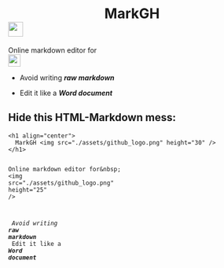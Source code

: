 <h1 align="center">MarkGH <img as="img" src="https://github.com/swxk19/markgh/raw/master/assets/logo.png" height="30" data-node-view-content="" style="white-space: pre-wrap; display: block;"></h1><p>Online markdown editor for&nbsp; <img as="img" src="https://github.com/swxk19/markgh/raw/master/assets/github_logo.png" height="25" data-node-view-content="" style="white-space: pre-wrap; display: block;"></p><ul class="no-list-item-spacing"><li><p>Avoid writing <strong><em>raw markdown</em></strong></p></li><li><p>Edit it like a <strong><em>Word document</em></strong></p></li></ul><h2>Hide this HTML-Markdown mess:</h2><pre><code as="code" class="language-markdown" data-node-view-content="" style="white-space: pre;"><span class="xml hljs-tag">&lt;</span><span class="xml hljs-tag hljs-name">h1</span><span class="xml hljs-tag"> </span><span class="xml hljs-tag hljs-attr">align</span><span class="xml hljs-tag">=</span><span class="xml hljs-tag hljs-string">"center"</span><span class="xml hljs-tag">&gt;</span>
  MarkGH <span class="xml hljs-tag">&lt;</span><span class="xml hljs-tag hljs-name">img</span><span class="xml hljs-tag"> </span><span class="xml hljs-tag hljs-attr">src</span><span class="xml hljs-tag">=</span><span class="xml hljs-tag hljs-string">"./assets/github_logo.png"</span><span class="xml hljs-tag"> </span><span class="xml hljs-tag hljs-attr">height</span><span class="xml hljs-tag">=</span><span class="xml hljs-tag hljs-string">"30"</span><span class="xml hljs-tag"> /&gt;</span>
<span class="xml hljs-tag">&lt;/</span><span class="xml hljs-tag hljs-name">h1</span><span class="xml hljs-tag">&gt;</span>

Online markdown editor for&amp;nbsp; <span class="xml hljs-tag">&lt;</span><span class="xml hljs-tag hljs-name">img</span><span class="xml hljs-tag"> </span><span class="xml hljs-tag hljs-attr">src</span><span class="xml hljs-tag">=</span><span class="xml hljs-tag hljs-string">"./assets/github_logo.png"</span><span class="xml hljs-tag"> </span><span class="xml hljs-tag hljs-attr">height</span><span class="xml hljs-tag">=</span><span class="xml hljs-tag hljs-string">"25"</span><span class="xml hljs-tag"> /&gt;</span>

<span class="hljs-bullet">*</span>   Avoid writing <span class="hljs-strong">**</span><span class="hljs-strong hljs-emphasis">_raw markdown_</span><span class="hljs-strong">**</span>
<span class="hljs-bullet">*</span>   Edit it like a <span class="hljs-strong">**</span><span class="hljs-strong hljs-emphasis">_Word document_</span><span class="hljs-strong">**</span></code></pre>